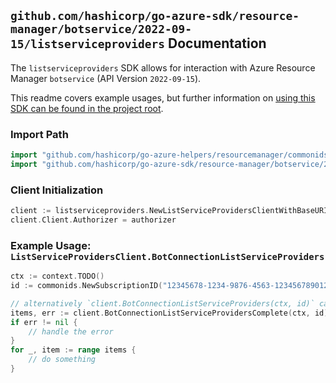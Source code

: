 
## `github.com/hashicorp/go-azure-sdk/resource-manager/botservice/2022-09-15/listserviceproviders` Documentation

The `listserviceproviders` SDK allows for interaction with Azure Resource Manager `botservice` (API Version `2022-09-15`).

This readme covers example usages, but further information on [using this SDK can be found in the project root](https://github.com/hashicorp/go-azure-sdk/tree/main/docs).

### Import Path

```go
import "github.com/hashicorp/go-azure-helpers/resourcemanager/commonids"
import "github.com/hashicorp/go-azure-sdk/resource-manager/botservice/2022-09-15/listserviceproviders"
```


### Client Initialization

```go
client := listserviceproviders.NewListServiceProvidersClientWithBaseURI("https://management.azure.com")
client.Client.Authorizer = authorizer
```


### Example Usage: `ListServiceProvidersClient.BotConnectionListServiceProviders`

```go
ctx := context.TODO()
id := commonids.NewSubscriptionID("12345678-1234-9876-4563-123456789012")

// alternatively `client.BotConnectionListServiceProviders(ctx, id)` can be used to do batched pagination
items, err := client.BotConnectionListServiceProvidersComplete(ctx, id)
if err != nil {
	// handle the error
}
for _, item := range items {
	// do something
}
```
